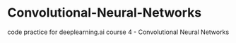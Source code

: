 # Convolutional-Neural-Networks
code practice for deeplearning.ai course 4 - Convolutional Neural Networks
